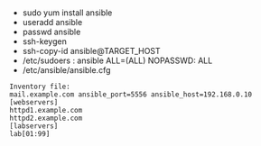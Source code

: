 ### 
-  sudo yum install ansible
- useradd ansible
- passwd ansible
- ssh-keygen 
- ssh-copy-id ansible@TARGET_HOST
- /etc/sudoers : ansible ALL=(ALL) NOPASSWD: ALL
- /etc/ansible/ansible.cfg
```
Inventory file:
mail.example.com ansible_port=5556 ansible_host=192.168.0.10
[webservers]
httpd1.example.com
httpd2.example.com
[labservers]
lab[01:99]
```
